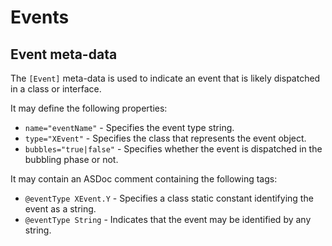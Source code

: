 # Events

## Event meta-data

The `[Event]` meta-data is used to indicate an event that is likely dispatched in a class or interface.

It may define the following properties:

- `name="eventName"` - Specifies the event type string.
- `type="XEvent"` - Specifies the class that represents the event object.
- `bubbles="true|false"` - Specifies whether the event is dispatched in the bubbling phase or not.

It may contain an ASDoc comment containing the following tags:

- `@eventType XEvent.Y` - Specifies a class static constant identifying the event as a string.
- `@eventType String` - Indicates that the event may be identified by any string.